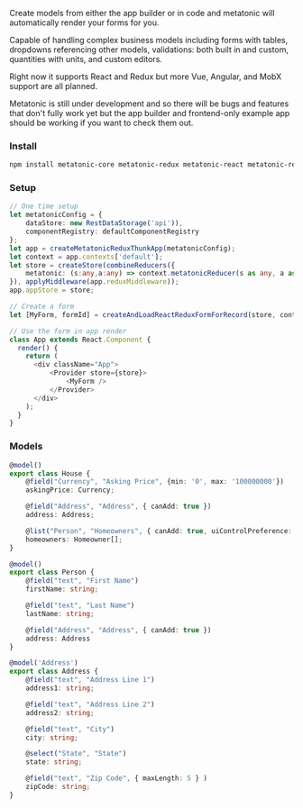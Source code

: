 Create models from either the app builder or in code and metatonic will automatically render your forms for you.

Capable of handling complex business models including forms with tables, dropdowns referencing other models, validations: both built in and custom, quantities with units, and custom editors. 

Right now it supports React and Redux but more Vue, Angular, and MobX support are all planned.

Metatonic is still under development and so there will be bugs and features that don't fully work yet but the app builder and frontend-only example app should be working if you want to check them out.

### Install
````sh
npm install metatonic-core metatonic-redux metatonic-react metatonic-react-redux
````

### Setup
```` TypeScript
// One time setup
let metatonicConfig = {
    dataStore: new RestDataStorage('api')),
    componentRegistry: defaultComponentRegistry
};
let app = createMetatonicReduxThunkApp(metatonicConfig);
let context = app.contexts['default'];
let store = createStore(combineReducers({
    metatonic: (s:any,a:any) => context.metatonicReducer(s as any, a as any)
}), applyMiddleware(app.reduxMiddleware));
app.appStore = store;

// Create a form
let [MyForm, formId] = createAndLoadReactReduxFormForRecord(store, context, 'House', '')

// Use the form in app render
class App extends React.Component {
  render() {
    return (
      <div className="App">
          <Provider store={store}>
              <MyForm />
          </Provider>
      </div>
    );
  }
}

````

### Models
````TypeScript
@model()
export class House {
    @field("Currency", "Asking Price", {min: '0', max: '100000000'})
    askingPrice: Currency;

    @field("Address", "Address", { canAdd: true })
    address: Address;

    @list("Person", "Homeowners", { canAdd: true, uiControlPreference: 'repeater' })
    homeowners: Homeowner[];
}

@model()
export class Person {
    @field("text", "First Name")
    firstName: string;

    @field("text", "Last Name")
    lastName: string;

    @field("Address", "Address", { canAdd: true })
    address: Address
}

@model('Address')
export class Address {
    @field("text", "Address Line 1")
    address1: string;

    @field("text", "Address Line 2")
    address2: string;

    @field("text", "City")
    city: string;

    @select("State", "State")
    state: string;

    @field("text", "Zip Code", { maxLength: 5 } )
    zipCode: string;
}
````
